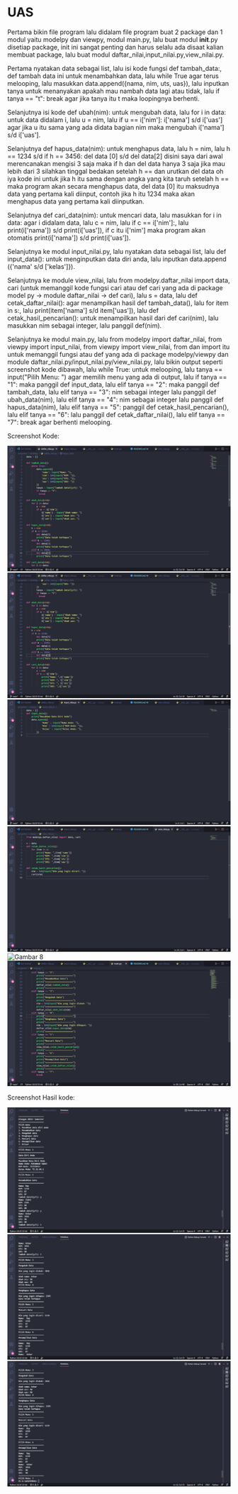 # UAS

Pertama bikin file program lalu didalam file program buat 2 package dan 1 modul yaitu modelpy dan viewpy, modul main.py, lalu buat modul __init__.py disetiap package, init ini sangat penting dan harus selalu ada disaat kalian membuat package, lalu buat modul daftar_nilai,input_nilai.py,view_nilai.py.<p>
Pertama nyatakan data sebagai list, lalu isi kode fungsi def tambah_data:, def tambah data ini untuk menambahkan data, lalu while True agar terus melooping, lalu masukkan data.append({nama, nim, uts, uas}), lalu inputkan tanya untuk menanyakan apakah mau nambah data lagi atau tidak, lalu if tanya == "t": break agar jika tanya itu t maka loopingnya berhenti.<p> 
Selanjutnya isi kode def ubah(nim): untuk mengubah data, lalu for i in data: untuk data didalam i, lalu u = nim, lalu if u == i['nim']: i['nama'] s/d i['uas'] agar jika u itu sama yang ada didata bagian nim maka mengubah i['nama'] s/d i['uas'].<p>
Selanjutnya def hapus_data(nim): untuk menghapus data, lalu h = nim, lalu h == 1234 s/d if h == 3456: del data [0] s/d del data[2] disini saya dari awal merencanakan mengisi 3 saja maka if h dan del data hanya 3 saja jika mau lebih dari 3 silahkan tinggal bedakan setelah h == dan urutkan del data oh iya kode ini untuk jika h itu sama dengan angka yang kita taruh setelah h == maka program akan secara menghapus data, del data [0] itu maksudnya data yang pertama kali diinput, contoh jika h itu 1234 maka akan menghapus data yang pertama kali diinputkan.<p>
Selanjutnya def cari_data(nim): untuk mencari data, lalu masukkan for i in data: agar i didalam data, lalu c = nim, lalu if c == i['nim']:, lalu print(i['nama']) s/d print(i['uas']), if c itu i['nim'] maka program akan otomatis print(i['nama']) s/d print(i['uas']).<p> 
Selanjutnya ke modul input_nilai.py, lalu nyatakan data sebagai list, lalu def input_data(): untuk menginputkan data diri anda, lalu inputkan data.append ({'nama' s/d ['kelas']}).<p>
Selanjutnya ke module view_nilai, lalu from modelpy.daftar_nilai import data, cari (untuk memanggil kode fungsi cari atau def cari yang ada di package model py -> module daftar_nilai -> def cari), lalu s = data, lalu def cetak_daftar_nilai(): agar menampilkan hasil def tambah_data(), lalu for item in s:, lalu print(item['nama'] s/d item['uas']), lalu def cetak_hasil_pencarian(): untuk menampilkan hasil dari def cari(nim), lalu masukkan nim sebagai integer, lalu panggil def(nim).<p>
Selanjutnya ke modul main.py, lalu from modelpy import daftar_nilai, from viewpy import input_nilai, from viewpy import view_nilai, from dan import itu untuk memanggil fungsi atau def yang ada di package modelpy/viewpy dan module daftar_nilai.py/input_nilai.py/view_nilai.py, lalu bikin output seperti screenshot kode dibawah, lalu while True: untuk melooping, lalu tanya == input("Pilih Menu: ") agar memilih menu yang ada di output, lalu if tanya == "1": maka panggil def input_data, lalu elif tanya == "2": maka panggil def tambah_data, lalu elif tanya == "3": nim sebagai integer lalu panggil def ubah_data(nim), lalu elif tanya == "4":  nim sebagai integer lalu panggil def hapus_data(nim), lalu elif tanya == "5": panggil def cetak_hasil_pencarian(), lalu elif tanya == "6": lalu panggil def cetak_daftar_nilai(), lalu elif tanya == "7": break agar berhenti melooping.<p>
Screenshot Kode:<p>
![Gambar 4](ss/ss4.png)
![Gambar 5](ss/ss5.png)
![Gambar 6](ss/ss6.png)
![Gambar 7](ss/ss7.png)
![Gambar 8](ss/ss8.png)
![Gambar 9](ss/ss9.png)

Screenshot Hasil kode:<p>
![Gambar 1](ss/ss1.png)
![Gambar 2](ss/ss2.png)
![Gambar 3](ss/ss3.png)